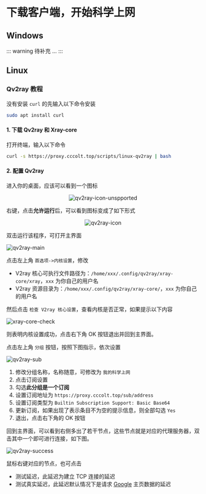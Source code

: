 # 下载客户端，开始科学上网

## Windows

::: warning
待补充 ...
:::

## Linux

### Qv2ray 教程

没有安装 `curl` 的先输入以下命令安装

```bash
sudo apt install curl
```

#### 1. 下载 Qv2ray 和 Xray-core

打开终端，输入以下命令

```bash
curl -s https://proxy.cccolt.top/scripts/linux-qv2ray | bash
```

#### 2. 配置 Qv2ray

进入你的桌面，应该可以看到一个图标

<center>

![qv2ray-icon-unspported](/images/proxy/qv2ray-icon-unspported.png)

</center>

右键，点击**允许运行**后，可以看到图标变成了如下形式

<center>

![qv2ray-icon](/images/proxy/qv2ray-icon.png)

</center>

双击运行该程序，可打开主界面

![qv2ray-main](/images/proxy/qv2ray-main.png)

点击左上角 `首选项->内核设置`，修改

- V2ray 核心可执行文件路径为：`/home/xxx/.config/qv2ray/xray-core/xray`，`xxx` 为你自己的用户名
- V2ray 资源目录为：`/home/xxx/.config/qv2ray/xray-core/`，`xxx` 为你自己的用户名

然后点击 `检查 V2ray 核心设置`，查看内核是否正常，如果提示以下内容

![xray-core-check](/images/proxy/xray-core-check.png)

则表明内核设置成功，点击右下角 OK 按钮退出并回到主界面。

点击左上角 `分组` 按钮，按照下图指示，依次设置

![qv2ray-sub](/images/proxy/qv2ray-sub.png)

1. 修改分组名称，名称随意，可修改为 `我的科学上网`
2. 点击订阅设置
3. 勾选**此分组是一个订阅**
4. 设置订阅地址为 `https://proxy.cccolt.top/sub/address`
5. 设置订阅类型为 `Builtin Subscription Support: Basic Base64`
6. 更新订阅，如果出现了表示条目不为空的提示信息，则全部勾选 `Yes`
7. 退出，点击右下角的 OK 按钮 

回到主界面，可以看到右侧多出了若干节点，这些节点就是对应的代理服务器，双击其中一个即可进行连接，如下图。

![qv2ray-success](/images/proxy/qv2ray-success.png)

鼠标右键对应的节点，也可点击

- 测试延迟，此延迟为建立 TCP 连接的延迟
- 测试真实延迟，此延迟默认情况下是请求 [Google](https://www.google.com) 主页数据的延迟
